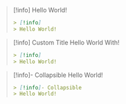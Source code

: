 > [!info]
> Hello World!
>```md
>> [!info]
>> Hello World!
> ```

> [!info] Custom Title
> Hello World With!
>```md
>> [!info]
>> Hello World!
> ```

> [!info]- Collapsible 
> Hello World!
>```md
>> [!info]- Collapsible
>> Hello World!
> ```